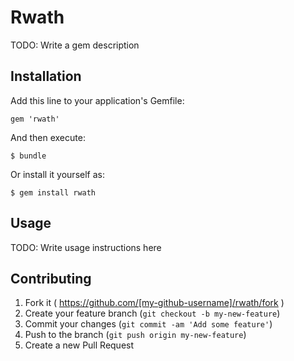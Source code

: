 # Rwath

TODO: Write a gem description

## Installation

Add this line to your application's Gemfile:

    gem 'rwath'

And then execute:

    $ bundle

Or install it yourself as:

    $ gem install rwath

## Usage

TODO: Write usage instructions here

## Contributing

1. Fork it ( https://github.com/[my-github-username]/rwath/fork )
2. Create your feature branch (`git checkout -b my-new-feature`)
3. Commit your changes (`git commit -am 'Add some feature'`)
4. Push to the branch (`git push origin my-new-feature`)
5. Create a new Pull Request
